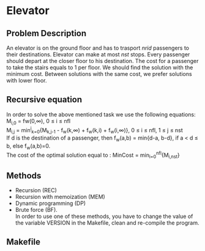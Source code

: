 # Elevator

## Problem Description
An elevator is on the ground floor and has to trasport *nrid* passengers to their destinations. Elevator can make at most *nst* stops. Every passenger should depart at the closer floor to his destination. The cost for a passenger to take the stairs equals to 1 per floor. We should find the solution with the minimum cost. Between solutions with the same cost, we prefer solutions with lower floor.

## Recursive equation
In order to solve the above mentioned task we use the following equations:<br/>
M<sub>i,0</sub> = fw(0,∞), 0 ≤ i ≤ nfl<br/>
M<sub>i,j</sub> = min<sup>i</sup><sub>k=0</sub>{M<sub>k,j-1</sub> - f<sub>w</sub>(k,∞) + f<sub>w</sub>(k,i) + f<sub>w</sub>(i,∞)}, 0 ≤ i ≤ nfl, 1 ≤ j ≤ nst<br/>
If d is the destination of a passenger, then f<sub>w</sub>(a,b) = min{d-a, b-d}, if a < d ≤ b, else f<sub>w</sub>(a,b)=0.<br/>
The cost of the optimal solution equal to : MinCost = min<sub>i=0</sub><sup>nfl</sup>{M<sub>i,nst</sub>}<br/>

## Methods
- Recursion (REC)
- Recursion with memoization (MEM)
- Dynamic programming (DP) 
- Brute force (BF).
<br/>In order to use one of these methods, you have to change the value of the variable VERSION in the Makefile, clean and re-compile the program.

## Makefile
